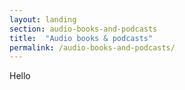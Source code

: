 ```yaml
---
layout: landing
section: audio-books-and-podcasts
title:  "Audio books & podcasts"
permalink: /audio-books-and-podcasts/
---
```

<p>Hello</p>

